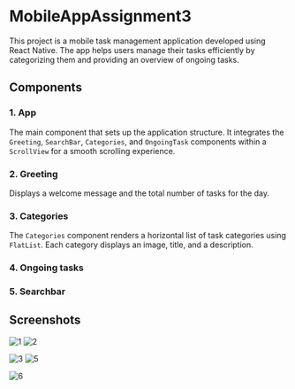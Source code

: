 # MobileAppAssignment3

This project is a mobile task management application developed using React Native. The app helps users manage their tasks efficiently by categorizing them and providing an overview of ongoing tasks.

## Components

### 1. **App**
The main component that sets up the application structure. It integrates the `Greeting`, `SearchBar`, `Categories`, and `OngoingTask` components within a `ScrollView` for a smooth scrolling experience.

### 2. **Greeting**
Displays a welcome message and the total number of tasks for the day.

### 3. **Categories**
The `Categories` component renders a horizontal list of task categories using `FlatList`. Each category displays an image, title, and a description.

### 4. **Ongoing tasks**

### 5. **Searchbar**

## Screenshots
![1](https://github.com/LouisaEco/rn-assignment3-11256293/assets/147488916/22f6448c-8650-4443-9b36-2ab90216de49)
![2](https://github.com/LouisaEco/rn-assignment3-11256293/assets/147488916/14242891-6dfa-4772-8ee0-4ca23718f025)

![3](https://github.com/LouisaEco/rn-assignment3-11256293/assets/147488916/b665a08f-d87b-47f1-a985-25cc7ab791aa)
![5](https://github.com/LouisaEco/rn-assignment3-11256293/assets/147488916/e7a3e396-5c3d-44d3-a389-390040513b7c)

![6](https://github.com/LouisaEco/rn-assignment3-11256293/assets/147488916/3f6a049a-292c-46e1-9726-788e8cb7e678)

